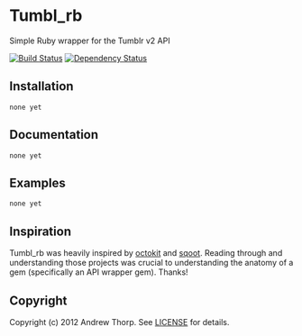 # Tumbl_rb
Simple Ruby wrapper for the Tumblr v2 API

[![Build Status](https://secure.travis-ci.org/andrewpthorp/tumbl_rb.png)](http://travis-ci.org/andrewpthorp/tumbl_rb) [![Dependency Status](https://gemnasium.com/andrewpthorp/tumbl_rb.png)](https://gemnasium.com/andrewpthorp/tumbl_rb)

## Installation
    none yet

## Documentation
    none yet

## Examples
    none yet

## Inspiration
Tumbl_rb was heavily inspired by [octokit][octokit] and [sqoot][sqoot]. Reading through
and understanding those projects was crucial to understanding the anatomy of a gem (specifically
an API wrapper gem). Thanks!

[octokit]: https://github.com/pengwynn/octokit
[sqoot]: https://github.com/causemetric/sqoot

## Copyright
Copyright (c) 2012 Andrew Thorp. See [LICENSE][license] for details.

[license]: https://github.com/andrewpthorp/tumbl_rb/blob/master/LICENSE
